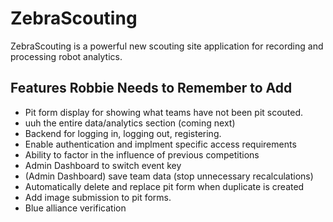 # ZebraScouting

ZebraScouting is a powerful new scouting site application for recording and processing robot analytics.

## Features Robbie Needs to Remember to Add

* Pit form display for showing what teams have not been pit scouted.
* uuh the entire data/analytics section (coming next)
* Backend for logging in, logging out, registering.
* Enable authentication and implment specific access requirements
* Ability to factor in the influence of previous competitions
* Admin Dashboard to switch event key
* (Admin Dashboard) save team data (stop unnecessary recalculations)
* Automatically delete and replace pit form when duplicate is created
* Add image submission to pit forms.
* Blue alliance verification